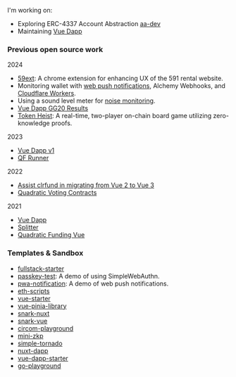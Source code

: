 I'm working on:

- Exploring ERC-4337 Account Abstraction [aa-dev](https://github.com/johnson86tw/aa-dev)
- Maintaining [Vue Dapp](https://github.com/vu3th/vue-dapp)

### Previous open source work

2024

- [59ext](https://github.com/johnson86tw/59ext): A chrome extension for enhancing UX of the 591 rental website.
- Monitoring wallet with [web push notifications](https://github.com/johnson86tw/pwa-notification), Alchemy Webhooks, and [Cloudflare Workers](https://github.com/johnson86tw/address-monitoring).
- Using a sound level meter for [noise monitoring](https://hackmd.io/xi3p04WMTY6HvkPhGZO2TQ?view).
- [Vue Dapp GG20 Results](https://vue-dapp-donations.vercel.app/)
- [Token Heist](https://token-heist.vercel.app/): A real-time, two-player on-chain board game utilizing zero-knowledge proofs.

2023
- [Vue Dapp v1](https://github.com/vu3th/vue-dapp/pull/148)
- [QF Runner](https://qf-runner.vercel.app/)

2022
- [Assist clrfund in migrating from Vue 2 to Vue 3](https://github.com/clrfund/monorepo/pull/598)
- [Quadratic Voting Contracts](https://github.com/johnson86tw/quadratic-voting-contracts)

2021
- [Vue Dapp](https://github.com/vu3th/vue-dapp)
- [Splitter](https://payment-splitter.netlify.app/)
- [Quadratic Funding Vue](https://quadratic-funding.netlify.app/)


### Templates & Sandbox

- [fullstack-starter](https://github.com/johnson86tw/fullstack-starter)
- [passkey-test](https://github.com/johnson86tw/passkeys-test): A demo of using SimpleWebAuthn.
- [pwa-notification](https://github.com/johnson86tw/pwa-notification): A demo of web push notifications.
- [eth-scripts](https://github.com/johnson86tw/eth-scripts)
- [vue-starter](https://github.com/johnson86tw/vue-starter)
- [vue-pinia-library](https://github.com/johnson86tw/vue-pinia-library)
- [snark-nuxt](https://github.com/vu3th/snark-nuxt)
- [snark-vue](https://github.com/vu3th/snark-vue)
- [circom-playground](https://github.com/johnson86tw/circom-playground)
- [mini-zkp](https://github.com/johnson86tw/mini-zkp)
- [simple-tornado](https://github.com/johnson86tw/simple-tornado)
- [nuxt-dapp](https://github.com/vu3th/nuxt-dapp)
- [vue-dapp-starter](https://github.com/vu3th/vue-dapp-starter)
- [go-playground](https://github.com/johnson86tw/go-playground)

